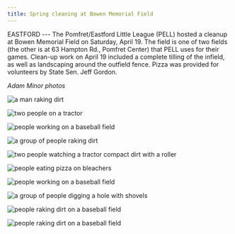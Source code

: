 ```yaml
---
title: Spring cleaning at Bowen Memorial Field
---
```

EASTFORD --- The Pomfret/Eastford Little League (PELL) hosted a cleanup
at Bowen Memorial Field on Saturday, April 19. The field is one of two
fields (the other is at 63 Hampton Rd., Pomfret Center) that PELL uses
for their games. Clean-up work on April 19 included a complete tilling
of the infield, as well as landscaping around the outfield fence. Pizza
was provided for volunteers by State Sen. Jeff Gordon.


*Adam Minor photos*


![a man raking dirt](/assets/images/33-6-field-clean-up-1.jpg)

![two people on a tractor](/assets/images/33-6-field-clean-up-2.jpg)

![people working on a baseball field](/assets/images/33-6-field-clean-up-3.jpg)

![a group of people raking dirt](/assets/images/33-6-field-clean-up-4.jpg)

![two people watching a tractor compact dirt with a roller](/assets/images/33-6-field-clean-up-5.jpg)

![people eating pizza on bleachers](/assets/images/33-6-field-clean-up-6.jpg)

![people working on a baseball field](/assets/images/33-6-field-clean-up-7.jpg)

![a group of people digging a hole with shovels](/assets/images/33-6-field-clean-up-9.jpg)

![people raking dirt on a baseball field](/assets/images/33-6-field-clean-up-10.jpg)

![people raking dirt on a baseball field](/assets/images/33-6-field-clean-up-11.jpg)
